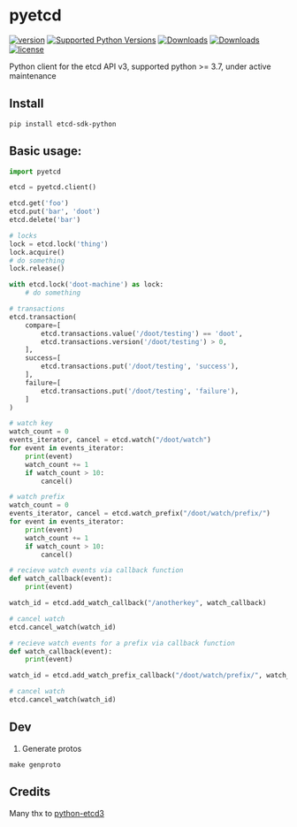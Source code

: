 # pyetcd

[![version](https://img.shields.io/pypi/v/etcd-sdk-python.svg?color=blue)](https://pypi.org/project/etcd-sdk-python/)
[![Supported Python Versions](https://img.shields.io/pypi/pyversions/etcd-sdk-python?logo=python&logoColor=blue)](https://pypi.org/project/etcd-sdk-python/)
[![Downloads](https://pepy.tech/badge/etcd-sdk-python)](https://pepy.tech/project/etcd-sdk-python)
[![Downloads](https://pepy.tech/badge/etcd-sdk-python/month)](https://pepy.tech/project/etcd-sdk-python/month)
[![license](https://img.shields.io/hexpm/l/plug.svg?color=green)](https://github.com/xuanyang-cn/pyetcd/blob/main/LICENSE)

Python client for the etcd API v3, supported python >= 3.7, under active maintenance

## Install
```shell
pip install etcd-sdk-python
```

## Basic usage:

```python
import pyetcd

etcd = pyetcd.client()

etcd.get('foo')
etcd.put('bar', 'doot')
etcd.delete('bar')

# locks
lock = etcd.lock('thing')
lock.acquire()
# do something
lock.release()

with etcd.lock('doot-machine') as lock:
    # do something

# transactions
etcd.transaction(
    compare=[
        etcd.transactions.value('/doot/testing') == 'doot',
        etcd.transactions.version('/doot/testing') > 0,
    ],
    success=[
        etcd.transactions.put('/doot/testing', 'success'),
    ],
    failure=[
        etcd.transactions.put('/doot/testing', 'failure'),
    ]
)

# watch key
watch_count = 0
events_iterator, cancel = etcd.watch("/doot/watch")
for event in events_iterator:
    print(event)
    watch_count += 1
    if watch_count > 10:
        cancel()

# watch prefix
watch_count = 0
events_iterator, cancel = etcd.watch_prefix("/doot/watch/prefix/")
for event in events_iterator:
    print(event)
    watch_count += 1
    if watch_count > 10:
        cancel()

# recieve watch events via callback function
def watch_callback(event):
    print(event)

watch_id = etcd.add_watch_callback("/anotherkey", watch_callback)

# cancel watch
etcd.cancel_watch(watch_id)

# recieve watch events for a prefix via callback function
def watch_callback(event):
    print(event)

watch_id = etcd.add_watch_prefix_callback("/doot/watch/prefix/", watch_callback)

# cancel watch
etcd.cancel_watch(watch_id)
```

## Dev
1. Generate protos

```shell
make genproto
```

## Credits

Many thx to  [python-etcd3](https://github.com/kragniz/python-etcd3)
